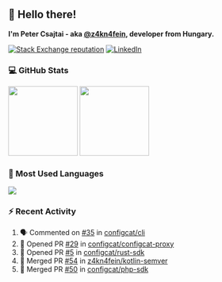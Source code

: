 ## 👋 Hello there!

**I'm Peter Csajtai - aka [@z4kn4fein](https://github.com/z4kn4fein), developer from Hungary.**

[![Stack Exchange reputation](https://img.shields.io/stackexchange/stackoverflow/r/8700582?color=orange&label=reputation&logo=stackoverflow&style=for-the-badge)](https://stackoverflow.com/users/8700582)
[![LinkedIn](https://img.shields.io/badge/linkedin-%230077B5.svg?style=for-the-badge&logo=linkedin&logoColor=white)](https://www.linkedin.com/in/csajtai-p%C3%A9ter-45395341/)

### 💻 GitHub Stats

<div>
  <img height="140px" src="https://github-readme-stats-pcsajtai.vercel.app/api?username=z4kn4fein&show_icons=true&hide_border=true&count_private=true&custom_title=Stats&theme=dracula&line_height=24&hide_title=true">
  <img height="140px" src="https://streak-stats.demolab.com?user=z4kn4fein&theme=dracula&hide_border=true">
  
</div>

### :toolbox: Most Used Languages

<img src="https://github-readme-stats-pcsajtai.vercel.app/api/top-langs/?username=z4kn4fein&theme=dracula&hide_border=true&layout=compact&langs_count=8&hide_title=true">

### :zap: Recent Activity

<!--START_SECTION:activity-->
1. 🗣 Commented on [#35](https://github.com/configcat/cli/issues/35#issuecomment-2694267378) in [configcat/cli](https://github.com/configcat/cli)
2. 💪 Opened PR [#29](https://github.com/configcat/configcat-proxy/pull/29) in [configcat/configcat-proxy](https://github.com/configcat/configcat-proxy)
3. 💪 Opened PR [#5](https://github.com/configcat/rust-sdk/pull/5) in [configcat/rust-sdk](https://github.com/configcat/rust-sdk)
4. 🎉 Merged PR [#54](https://github.com/z4kn4fein/kotlin-semver/pull/54) in [z4kn4fein/kotlin-semver](https://github.com/z4kn4fein/kotlin-semver)
5. 🎉 Merged PR [#50](https://github.com/configcat/php-sdk/pull/50) in [configcat/php-sdk](https://github.com/configcat/php-sdk)
<!--END_SECTION:activity-->
